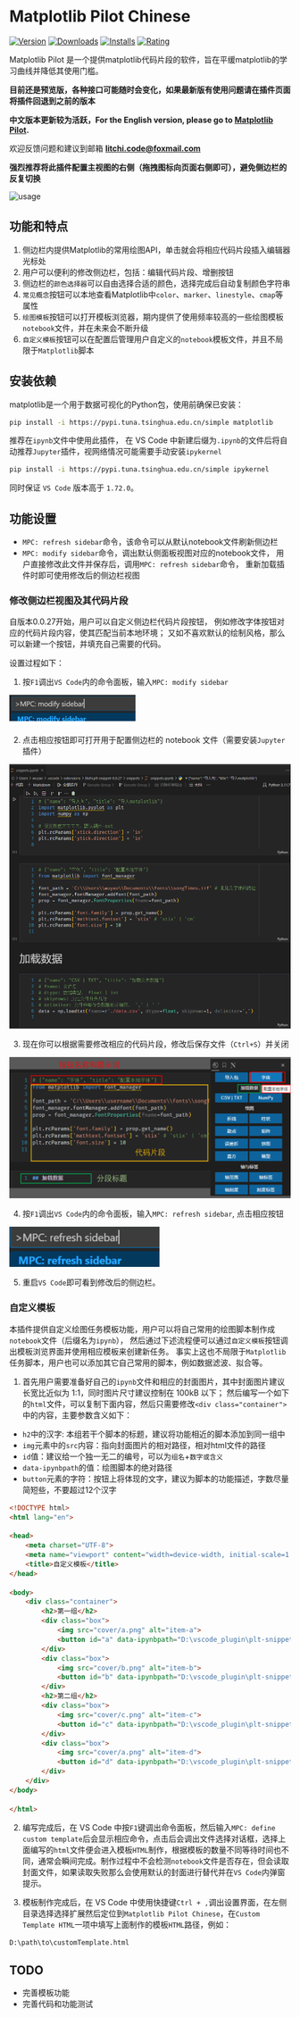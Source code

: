 # Matplotlib Pilot Chinese

[![Version](https://img.shields.io/visual-studio-marketplace/v/litchi.plt-snippet?style=flat-square)](https://marketplace.visualstudio.com/items?itemName=litchi.plt-snippet)
[![Downloads](https://img.shields.io/visual-studio-marketplace/d/litchi.plt-snippet?style=flat-square)](https://marketplace.visualstudio.com/items?itemName=litchi.plt-snippet)
[![Installs](https://img.shields.io/visual-studio-marketplace/i/litchi.plt-snippet?style=flat-square)](https://marketplace.visualstudio.com/items?itemName=litchi.plt-snippet)
[![Rating](https://img.shields.io/visual-studio-marketplace/r/litchi.plt-snippet?style=flat-square)](https://marketplace.visualstudio.com/items?itemName=litchi.plt-snippet)


Matplotlib Pilot 是一个提供matplotlib代码片段的软件，旨在平缓matplotlib的学习曲线并降低其使用门槛。

**目前还是预览版，各种接口可能随时会变化，如果最新版有使用问题请在插件页面将插件回退到之前的版本**

**中文版本更新较为活跃，For the English version, please go to [Matplotlib Pilot](https://marketplace.visualstudio.com/items?itemName=litchi.matplotlib-pilot).**

欢迎反馈问题和建议到邮箱 **litchi.code@foxmail.com** 

**强烈推荐将此插件配置主视图的右侧（拖拽图标向页面右侧即可），避免侧边栏的反复切换**

![usage](https://github.com/openlitchi/Matplotlib-Pilot-Chinese/raw/HEAD/media/readme_image/MPC_usage.gif)

## 功能和特点

1. 侧边栏内提供Matplotlib的常用绘图API，单击就会将相应代码片段插入编辑器光标处
2. 用户可以便利的修改侧边栏，包括：编辑代码片段、增删按钮
3. 侧边栏的`颜色选择器`可以自由选择合适的颜色，选择完成后自动复制颜色字符串
4. `常见概念`按钮可以本地查看Matplotlib中`color`、`marker`、`linestyle`、`cmap`等属性
5. `绘图模板`按钮可以打开模板浏览器，期内提供了使用频率较高的一些绘图模板`notebook`文件，并在未来会不断升级
6. `自定义模板`按钮可以在配置后管理用户自定义的`notebook`模板文件，并且不局限于`Matplotlib`脚本


## 安装依赖

matplotlib是一个用于数据可视化的Python包，使用前确保已安装：
```sh
pip install -i https://pypi.tuna.tsinghua.edu.cn/simple matplotlib
```

推荐在`ipynb`文件中使用此插件，
在 VS Code 中新建后缀为`.ipynb`的文件后将自动推荐`Jupyter`插件，视网络情况可能需要手动安装`ipykernel`
```sh
pip install -i https://pypi.tuna.tsinghua.edu.cn/simple ipykernel
```

同时保证 `VS Code` 版本高于 `1.72.0`。


## 功能设置

* `MPC: refresh sidebar`命令，该命令可以从默认notebook文件刷新侧边栏
* `MPC: modify sidebar`命令，调出默认侧面板视图对应的notebook文件，
    用户直接修改此文件并保存后，调用`MPC: refresh sidebar`命令，
    重新加载插件时即可使用修改后的侧边栏视图


### 修改侧边栏视图及其代码片段
自版本0.0.27开始，用户可以自定义侧边栏代码片段按钮，
例如修改字体按钮对应的代码片段内容，使其匹配当前本地环境；
又如不喜欢默认的绘制风格，那么可以新建一个按钮，并填充自己需要的代码。

设置过程如下：

1. 按`F1`调出`VS Code`内的命令面板，输入`MPC: modify sidebar`

![](https://github.com/openlitchi/Matplotlib-Pilot-Chinese/raw/HEAD/media/readme_image/modify.png)

2. 点击相应按钮即可打开用于配置侧边栏的 notebook 文件（需要安装`Jupyter`插件）

![notebook](https://github.com/openlitchi/Matplotlib-Pilot-Chinese/raw/HEAD/media/readme_image/notebook.png)

3. 现在你可以根据需要修改相应的代码片段，修改后保存文件（`Ctrl+S`）并关闭

![template_note](https://github.com/openlitchi/Matplotlib-Pilot-Chinese/raw/HEAD/media/readme_image/template_note.png)

4. 按`F1`调出`VS Code`内的命令面板，输入`MPC: refresh sidebar`, 点击相应按钮

![refresh](https://github.com/openlitchi/Matplotlib-Pilot-Chinese/raw/HEAD/media/readme_image/refresh.png)

5. 重启`VS Code`即可看到修改后的侧边栏。



### 自定义模板

本插件提供自定义绘图任务模板功能，用户可以将自己常用的绘图脚本制作成`notebook`文件（后缀名为`ipynb`），
然后通过下述流程便可以通过`自定义模板`按钮调出模板浏览界面并使用相应模板来创建新任务。
事实上这也不局限于`Matplotlib`任务脚本，用户也可以添加其它自己常用的脚本，例如数据滤波、拟合等。

1. 首先用户需要准备好自己的`ipynb`文件和相应的封面图片，其中封面图片建议长宽比近似为 1:1，同时图片尺寸建议控制在 100kB 以下；
然后编写一个如下的`html`文件，可以复制下面内容，然后只需要修改`<div class="container">`中的内容，主要参数含义如下：
+ `h2`中的汉字: 本组若干个脚本的标题，建议将功能相近的脚本添加到同一组中
+ `img`元素中的`src`内容：指向封面图片的相对路径，相对html文件的路径
+ `id`值：建议给一个独一无二的编号，可以为`组名`+`数字或含义`
+ `data-ipynbpath`的值：绘图脚本的绝对路径
+ `button`元素的字符：按钮上将体现的文字，建议为脚本的功能描述，字数尽量简短些，不要超过12个汉字


```html
<!DOCTYPE html>
<html lang="en">

<head>
    <meta charset="UTF-8">
    <meta name="viewport" content="width=device-width, initial-scale=1.0">
    <title>自定义模板</title>
</head>

<body>
    <div class="container">
        <h2>第一组</h2>
        <div class="box">
            <img src="cover/a.png" alt="item-a">
            <button id="a" data-ipynbpath="D:\vscode_plugin\plt-snippet\customTemplate\notebook\a.ipynb">item-a</button>
        </div>
        <div class="box">
            <img src="cover/b.png" alt="item-b">
            <button id="b" data-ipynbpath="D:\vscode_plugin\plt-snippet\customTemplate\notebook\b.ipynb">item-b</button>
        </div>
        <h2>第二组</h2>
        <div class="box">
            <img src="cover/c.png" alt="item-c">
            <button id="c" data-ipynbpath="D:\vscode_plugin\plt-snippet\customTemplate\notebook\c.ipynb">item-c</button>
        </div>
        <div class="box">
            <img src="cover/a.png" alt="item-d">
            <button id="d" data-ipynbpath="D:\vscode_plugin\plt-snippet\customTemplate\notebook\d.ipynb">item-d</button>
        </div>
    </div>
</body>

</html>
```

2. 编写完成后，在 VS Code 中按`F1`键调出命令面板，然后输入`MPC: define custom template`后会显示相应命令，点击后会调出文件选择对话框，选择上面编写的`html`文件便会进入模板`HTML`制作，根据模板的数量不同等待时间也不同，通常会瞬间完成。制作过程中不会检测`notebook`文件是否存在，但会读取封面文件，如果读取失败那么会使用默认的封面进行替代并在`VS Code`内弹窗提示。

3. 模板制作完成后，在 VS Code 中使用快捷键`Ctrl + ,`调出设置界面，在左侧目录选择选择扩展然后定位到`Matplotlib Pilot Chinese`，在`Custom Template HTML`一项中填写上面制作的模板`HTML`路径，例如：
```txt
D:\path\to\customTemplate.html
```


## TODO

+ 完善模板功能
+ 完善代码和功能测试

